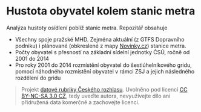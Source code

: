 # Hustota obyvatel kolem stanic metra

Analýza hustoty osídlení poblíž stanic metra. Repozitář obsahuje
* Všechny spoje pražské MHD. Zejména aktuální (z GTFS Dopravního podniku) i plánované (obkreslené z mapy [Novinky.cz](http://novinky.cz)) stanice metra.
* Počty obyvatel s přesností na základní sídelní jednotky ČSÚ, ročně od 2001 do 2014
* Pro roky 2001 do 2014 rozmístění obyvatel do šestiúhelníkového gridu, pomocí náhodného rozmístění obyvatel v rámci ZSJ a jejich následného rozdělení do gridu


> Projekt [datové rubriky Českého rozhlasu](http://www.rozhlas.cz/zpravy/data/). Uvolněno pod licencí [CC BY-NC-SA 3.0 CZ](http://creativecommons.org/licenses/by-nc-sa/3.0/cz/), tedy uveďte autora, nevyužívejte dílo ani přidružená data komerčně a zachovejte licenci.

